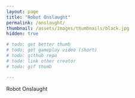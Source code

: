 ```yaml
---
layout: page
title: "Robot Onslaught"
permalink: /onslaught/
thumbnail: /assets/images/thumbnails/black.jpg
hidden: true

# todo: get better thumb
# todo: get gameplay video (short)
# todo: github repo
# todo: link other creator
# todo: gif thumb

---
```


Robot Onslaught

